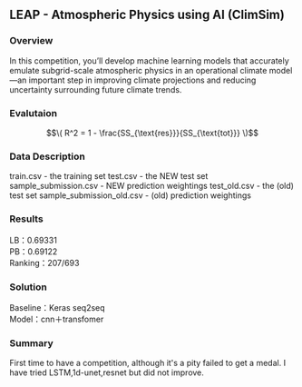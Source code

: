 ## LEAP - Atmospheric Physics using AI (ClimSim)
### Overview
In this competition, you’ll develop machine learning models that accurately emulate subgrid-scale atmospheric physics in an operational climate model—an important step in improving climate projections and reducing uncertainty surrounding future climate trends.

### Evalutaion
$$\( R^2 = 1 - \frac{SS_{\text{res}}}{SS_{\text{tot}}} \)$$

### Data Description
train.csv - the training set
test.csv - the NEW test set
sample_submission.csv - NEW prediction weightings
test_old.csv - the (old) test set
sample_submission_old.csv - (old) prediction weightings

### Results
LB：0.69331<br>
PB：0.69122<br>
Ranking：207/693<br>

### Solution
Baseline：Keras seq2seq<br>
Model：cnn＋transfomer<br>

### Summary
First time to have a competition, although it's a pity failed to get a medal. I have tried LSTM,1d-unet,resnet but did not improve.
